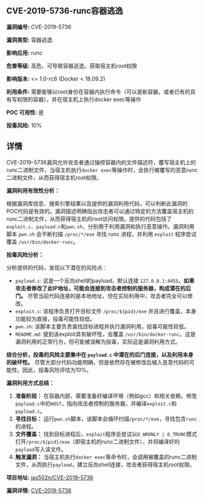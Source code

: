 ## CVE-2019-5736-runc容器逃逸

**漏洞编号:** CVE-2019-5736

**漏洞类型:** 容器逃逸

**影响应用:** runc

**危害等级:** 高危，可导致容器逃逸，获取宿主机root权限

**影响版本:** <= 1.0-rc6 (Docker < 18.09.2)

**利用条件:** 需要能够以root身份在容器内执行命令（可以是新容器，或者已有的具有写权限的容器），并在宿主机上执行docker exec等操作

**POC 可用性:** 是

**投毒风险:** 10%

## 详情

CVE-2019-5736漏洞允许攻击者通过操控容器内的文件描述符，覆写宿主机上的runc二进制文件，当宿主机执行`docker exec`等操作时，会执行被覆写的恶意runc二进制文件，从而获得宿主机root权限。

**漏洞利用有效性分析：**

根据漏洞库信息、搜索引擎结果以及提供的漏洞利用代码，可以判断此漏洞的POC代码是有效的。漏洞描述明确指出攻击者可以通过特定的方法覆盖宿主机的runc二进制文件，从而获得宿主机的root访问权限。提供的代码包括了`exploit.c`、`payload.c`和`pwn.sh`，分别用于利用漏洞和执行恶意操作。漏洞利用脚本 `pwn.sh` 会不断扫描 `/proc/*/exe` 寻找 runc 进程，并利用 `exploit` 程序尝试覆盖 `/usr/bin/docker-runc`。

**投毒风险分析：**

分析提供的代码，发现以下潜在的风险点：

*   `payload.c`: 这是一个反向shell的payload，默认连接 `127.0.0.1:4455`。**如果攻击者修改了此IP地址，可能会连接到攻击者控制的服务器，构成潜在的后门。** 尽管当前代码连接的是本地地址，但在实际利用中，攻击者完全可以修改。
*   `exploit.c`:  该程序负责打开目标文件 `/proc/${pid}/exe` 并且进行覆盖，本身功能较为直接，投毒可能性较低。
*   `pwn.sh`:  该脚本主要负责查找目标进程并执行漏洞利用，投毒可能性较低。
*   `README.md`: 提到该exploit具有破坏性，会覆盖 `/usr/bin/docker-runc`。这是漏洞利用的正常行为，但可能被误解为投毒，实际这是漏洞利用方式。

**综合分析，投毒的风险主要集中在 `payload.c` 中潜在的后门连接，以及利用本身的破坏性。** 尽管大部分代码功能明确，但是依然存在被修改后植入恶意代码的可能性。因此，投毒风险评估为10%。

**漏洞利用方式总结：**

1.  **准备阶段：** 在容器内部，需要准备好编译环境（例如gcc）和相关依赖。修改`payload.c`中的`HOST`，指向攻击者控制的服务器，并编译`exploit.c`和`payload.c`。
2.  **寻找目标：** 运行`pwn.sh`脚本，该脚本会循环扫描`/proc/*/exe`，寻找包含`runc`的进程。
3.  **文件覆盖：**  找到目标进程后，`exploit`程序会尝试以`O_WRONLY | O_TRUNC`模式打开`/proc/${pid}/exe`（即宿主机的runc二进制文件），并将编译好的`payload`写入该文件。
4.  **触发漏洞：**  当宿主机执行`docker exec`等命令时，会调用被覆盖的runc二进制文件，从而执行`payload`，建立反向shell连接，攻击者获得宿主机root权限。

**项目地址:** [jas502n/CVE-2019-5736](https://github.com/jas502n/CVE-2019-5736)

**漏洞详情:** [CVE-2019-5736](https://nvd.nist.gov/vuln/detail/CVE-2019-5736)